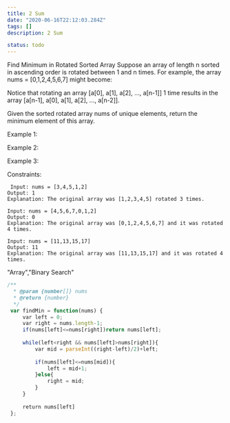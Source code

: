 ```yaml
---
title: 2 Sum
date: "2020-06-16T22:12:03.284Z"
tags: []
description: 2 Sum

status: todo
---
```


Find Minimum in Rotated Sorted Array
Suppose an array of length n sorted in ascending order is rotated between 1 and n times. For example, the array nums = [0,1,2,4,5,6,7] might become:

Notice that rotating an array [a[0], a[1], a[2], ..., a[n-1]] 1 time results in the array [a[n-1], a[0], a[1], a[2], ..., a[n-2]].

Given the sorted rotated array nums of unique elements, return the minimum element of this array.

Example 1:

Example 2:

Example 3:

Constraints:

```
 Input: nums = [3,4,5,1,2]
Output: 1
Explanation: The original array was [1,2,3,4,5] rotated 3 times.

```

```
Input: nums = [4,5,6,7,0,1,2]
Output: 0
Explanation: The original array was [0,1,2,4,5,6,7] and it was rotated 4 times.

```

```
Input: nums = [11,13,15,17]
Output: 11
Explanation: The original array was [11,13,15,17] and it was rotated 4 times.

```

"Array","Binary Search"

```javascript
/**
  * @param {number[]} nums
  * @return {number}
  */
 var findMin = function(nums) {
     var left = 0;
     var right = nums.length-1;
     if(nums[left]<=nums[right])return nums[left];
     
     while(left<right && nums[left]>nums[right]){
         var mid = parseInt((right-left)/2)+left;
         
         if(nums[left]<=nums[mid]){
             left = mid+1;
         }else{
             right = mid;
         }
     }
     
     return nums[left]
 };
 ​
```

